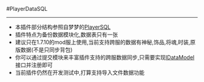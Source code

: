 #PlayerDataSQL

---


+ 本插件部分结构参照自梦梦的[PlayerSQL]( https://github.com/caoli5288/PlayerSQL/)
+ 插件特点为备份数据模块化,数据表只有一张
+ 建议只在1.7.10的mod服上使用,当前支持跨服的数据有神秘,饰品,将魂,时装,原版数据(不是只同步背包)
+ 你可以通过提交模块来丰富插件支持的跨服数据同步,只需要实现[IDataModel](https://coding.net/u/q17866380/p/PlayerDataSQL/git/blob/master/src/main/java/cc/bukkitPlugin/pds/api/IDataModel.java)接口并注册即可
+ 当前插件仍然在开发测试中,打算支持导入文件数据功能